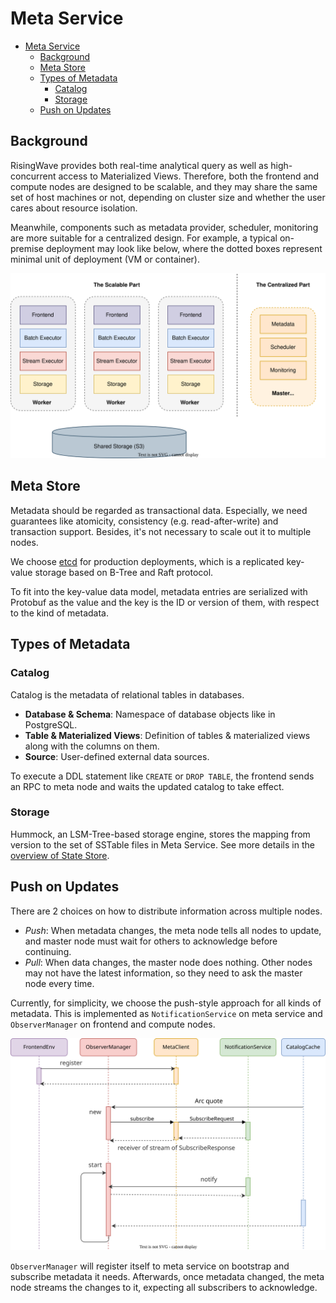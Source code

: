 # Meta Service

- [Meta Service](#meta-service)
  - [Background](#background)
  - [Meta Store](#meta-store)
  - [Types of Metadata](#types-of-metadata)
    - [Catalog](#catalog)
    - [Storage](#storage)
  - [Push on Updates](#push-on-updates)

<!-- Created by https://github.com/ekalinin/github-markdown-toc -->

## Background

RisingWave provides both real-time analytical query as well as high-concurrent access to Materialized Views. Therefore, both the frontend and compute nodes are designed to be scalable, and they may share the same set of host machines or not, depending on cluster size and whether the user cares about resource isolation.

Meanwhile, components such as metadata provider, scheduler, monitoring are more suitable for a centralized design. For example, a typical on-premise deployment may look like below, where the dotted boxes represent minimal unit of deployment (VM or container).

![Cluster Deployment](./images/meta-service/cluster-deployment.svg)

## Meta Store

Metadata should be regarded as transactional data. Especially, we need guarantees like atomicity, consistency (e.g. read-after-write) and transaction support. Besides, it's not necessary to scale out it to multiple nodes.

We choose [etcd](https://etcd.io/) for production deployments, which is a replicated key-value storage based on B-Tree and Raft protocol.

To fit into the key-value data model, metadata entries are serialized with Protobuf as the value and the key is the ID or version of them, with respect to the kind of metadata.

## Types of Metadata
### Catalog

Catalog is the metadata of relational tables in databases. 

- **Database & Schema**: Namespace of database objects like in PostgreSQL.
- **Table & Materialized Views**: Definition of tables & materialized views along with the columns on them.
- **Source**: User-defined external data sources.

To execute a DDL statement like `CREATE` or `DROP TABLE`, the frontend sends an RPC to meta node and waits the updated catalog to take effect.

### Storage

Hummock, an LSM-Tree-based storage engine, stores the mapping from version to the set of SSTable files in Meta Service. See more details in the [overview of State Store](./state-store-overview.md).

## Push on Updates

There are 2 choices on how to distribute information across multiple nodes. 

* *Push*: When metadata changes, the meta node tells all nodes to update, and master node must wait for others to acknowledge before continuing. 
* *Pull*: When data changes, the master node does nothing. Other nodes may not have the latest information, so they need to ask the master node every time.

Currently, for simplicity, we choose the push-style approach for all kinds of metadata. This is implemented as `NotificationService` on meta service and `ObserverManager` on frontend and compute nodes.

![Notification](./images/meta-service/notification.svg)

`ObserverManager` will register itself to meta service on bootstrap and subscribe metadata it needs. Afterwards, once metadata changed, the meta node streams the changes to it, expecting all subscribers to acknowledge. 

